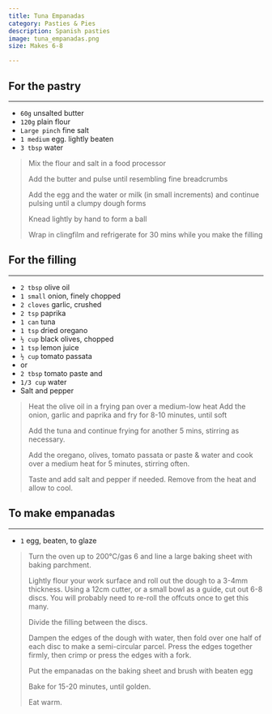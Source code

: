 ```yaml
---
title: Tuna Empanadas 
category: Pasties & Pies
description: Spanish pasties
image: tuna_empanadas.png
size: Makes 6-8

--- 
```


## For the pastry

---

* `60g` unsalted butter
* `120g` plain flour
* `Large pinch` fine salt
* `1 medium` egg. lightly beaten
* `3 tbsp` water

> Mix the flour and salt in a food processor
> 
> Add the butter and pulse until resembling fine breadcrumbs
> 
> Add the egg and the water or milk (in small increments) and continue pulsing until a clumpy dough forms
> 
> Knead lightly by hand to form a ball
> 
> Wrap in clingfilm and refrigerate for 30 mins while you make the filling

## For the filling

---

* `2 tbsp` olive oil
* `1 small` onion, finely chopped
* `2 cloves` garlic, crushed
* `2 tsp` paprika
* `1 can` tuna
* `1 tsp` dried oregano
* `½ cup` black olives, chopped
* `1 tsp` lemon juice
* `½ cup` tomato passata 
* or
* `2 tbsp` tomato paste and
* `1/3 cup` water 
* Salt and pepper

> Heat the olive oil in a frying pan over a medium-low heat Add the onion, garlic and paprika and fry for 8-10 minutes, until soft 
> 
> Add the tuna and continue frying for another 5 mins, stirring as necessary. 
> 
> Add the oregano, olives, tomato passata or paste & water and cook over a medium heat for 5 minutes, stirring often.  
> 
> Taste and add salt and pepper if needed. Remove from the heat and allow to cool. 

## To make empanadas

---

* `1` egg, beaten, to glaze

> Turn the oven up to 200°C/gas 6 and line a large baking sheet with baking parchment.
>
> Lightly flour your work surface and roll out the dough to a 3-4mm thickness. Using a 12cm cutter, or a small bowl as a guide, cut out 6-8 discs. You will probably need to re-roll the offcuts once to get this many. 
> 
> Divide the filling between the discs. 
> 
> Dampen the edges of the dough with water, then fold over one half of each disc to make a semi-circular parcel. Press the edges together firmly, then crimp or press the edges with a fork.
>
> Put the empanadas on the baking sheet and brush with beaten egg
>
> Bake for 15-20 minutes, until golden. 
> 
> Eat warm.

